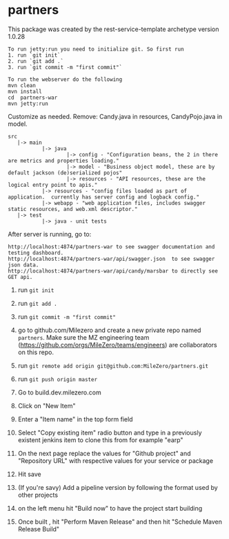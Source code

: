 # partners
This package was created by the rest-service-template archetype version 1.0.28




```
To run jetty:run you need to initialize git. So first run
1. run `git init`
2. run `git add .`
3. run `git commit -m "first commit"`
```

```
To run the webserver do the following
mvn clean
mvn install
cd  partners-war
mvn jetty:run

```

Customize as needed.
Remove: Candy.java in resources, CandyPojo.java in model.

```
src
   |-> main
           |-> java
                   |-> config - "Configuration beans, the 2 in there are metrics and properties loading."
                   |-> model - "Business object model, these are by default jackson (de)serialized pojos"
                   |-> resources - "API resources, these are the logical entry point to apis."
           |-> resources - "config files loaded as part of application.  currently has server config and logback config."
           |-> webapp - "web application files, includes swagger static resources, and web.xml descriptor."
   |-> test
           |-> java - unit tests
```

After server is running, go to:
```
http://localhost:4874/partners-war to see swagger documentation and testing dashboard.
http://localhost:4874/partners-war/api/swagger.json  to see swagger json data.
http://localhost:4874/partners-war/api/candy/marsbar to directly see GET api.
```


1. run `git init`
2. run `git add .`
3. run `git commit -m "first commit"`

1. go to github.com/Milezero and create a new private repo named `partners`. Make sure the MZ engineering team (https://github.com/orgs/MileZero/teams/engineers)
are collaborators on this repo.
2. run `git remote add origin git@github.com:MileZero/partners.git`
3. run `git push origin master`

1. Go to build.dev.milezero.com
2. Click on "New Item"
3.  Enter a "Item name" in the top form field
4.  Select "Copy existing item" radio button and type in a previously existent jenkins item to clone this from for example "earp"
5.  On the next page replace the values for "Github project" and "Repository URL" with respective values for your service or package
6.  Hit save
7. (If you're savy) Add a pipeline version by following the format used by other projects
8.  on the left menu hit "Build now" to have the project start building
9.  Once built , hit "Perform Maven Release" and then hit "Schedule Maven Release Build"
